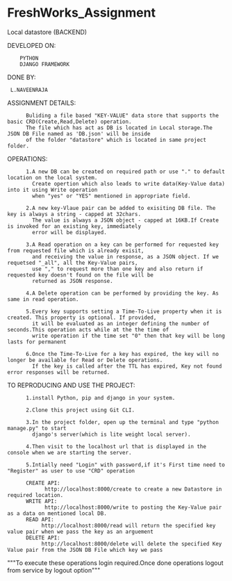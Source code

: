 # FreshWorks_Assignment
Local datastore (BACKEND)

DEVELOPED ON:
       
        PYTHON
        DJANGO FRAMEWORK
        
DONE BY: 
      
     L.NAVEENRAJA
 
 ASSIGNMENT DETAILS: 
 
          Buliding a file based "KEY-VALUE" data store that supports the basic CRD(Create,Read,Delete) operation.
          The file which has act as DB is located in Local storage.The JSON DB File named as 'DB.json' will be inside 
          of the folder "datastore" which is located in same project folder.
          
OPERATIONS:

          1.A new DB can be created on required path or use "." to default location on the local system. 
            Create opertion which also leads to write data(Key-Value data) into it using Write operation
            when "yes" or "YES" mentioned in appropriate field.

          2.A new key-Vlaue pair can be added to exisiting DB file. The key is always a string - capped at 32chars. 
            The value is always a JSON object - capped at 16KB.If Create is invoked for an existing key, immediately 
            error will be displayed.

          3.A Read operation on a key can be performed for requested key from requested file which is already exisit,
            and receiving the value in response, as a JSON object. If we requetsed "_all", all the Key-Value pairs,
            use "," to request more than one key and also return if requested key doesn't found on the file will be 
            returned as JSON response.

          4.A Delete operation can be performed by providing the key. As same in read operation.

          5.Every key supports setting a Time-To-Live property when it is created. This property is optional. If provided,
            it will be evaluated as an integer defining the number of seconds.This operation acts while at the the time of 
            write operation if the time set "0" then that key will be long lasts for permanent
         
          6.Once the Time-To-Live for a key has expired, the key will no longer be available for Read or Delete operations.
            If the key is called after the TTL has expired, Key not found error responses will be returned.
            
TO REPRODUCING AND USE THE PROJECT:

          1.install Python, pip and django in your system.

          2.Clone this project using Git CLI.

          3.In the project folder, open up the terminal and type "python manage.py" to start 
            django's server(which is lite weight local server).

          4.Then visit to the localhost url that is displayed in the console when we are starting the server.

          5.Intially need "Login" with password,if it's First time need to "Register" as user to use "CRD" operation
          
          CREATE API: 
                http://localhost:8000/create to create a new Datastore in required location.
          WRITE API:
                http://localhost:8000/write to posting the Key-Value pair as a data on mentioned local DB.
          READ API: 
               http://localhost:8000/read will return the specified key value pair when we pass the key as an arguement 
          DELETE API: 
               http://localhost:8000/delete will delete the specified Key Value pair from the JSON DB File which key we pass 
          
"""To execute these operations login required.Once done operations logout from service by logout option"""
